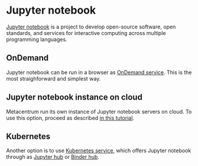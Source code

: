 # Jupyter notebook

[Jupyter notebook](https://jupyter.org/) is a project to develop open-source software, open standards, and services for interactive computing across multiple programming languages.

## OnDemand

Jupyter notebook can be run in a browser as [OnDemand service](https://ondemand.metacentrum.cz). This is the most straighforward and simplest way.

## Jupyter notebook instance on cloud

Metacentrum run its own instance of Jupyter notebook servers on cloud. To use this option, proceed as described [in this tutorial](../../related/jupyter).

## Kubernetes

Another option is to use [Kubernetes service](https://docs.cerit.io/), which offers Jupyter notebook through as [Jupyter hub](https://hub.cloud.e-infra.cz/hub/) or [Binder hub](https://docs.cerit.io/docs/binderhub.html).

